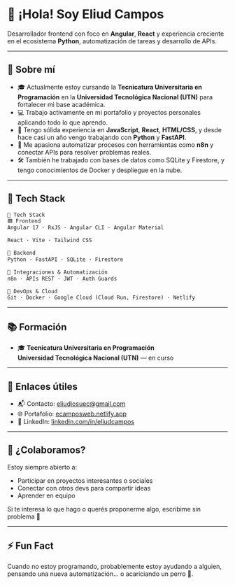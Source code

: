 # 👋 ¡Hola! Soy Eliud Campos

Desarrollador frontend con foco en **Angular**, **React** y experiencia creciente en el ecosistema **Python**, automatización de tareas y desarrollo de APIs.

---

## 🚀 Sobre mí

- 🎓 Actualmente estoy cursando la **Tecnicatura Universitaria en Programación** en la **Universidad Tecnológica Nacional (UTN)** para fortalecer mi base académica.
- 💻 Trabajo activamente en mi portafolio y proyectos personales aplicando todo lo que aprendo.
- 🧠 Tengo sólida experiencia en **JavaScript**, **React**, **HTML/CSS**, y desde hace casi un año vengo trabajando con **Python** y **FastAPI**.
- 🔁 Me apasiona automatizar procesos con herramientas como **n8n** y conectar APIs para resolver problemas reales.
- 🛠️ También he trabajado con bases de datos como SQLite y Firestore, y tengo conocimientos de Docker y despliegue en la nube.

---

## 🧰 Tech Stack

```txt
🧰 Tech Stack
🟦 Frontend
Angular 17 · RxJS · Angular CLI · Angular Material

React · Vite · Tailwind CSS

🐍 Backend
Python · FastAPI · SQLite · Firestore

🔗 Integraciones & Automatización
n8n · APIs REST · JWT · Auth Guards

🚀 DevOps & Cloud
Git · Docker · Google Cloud (Cloud Run, Firestore) · Netlify
```

---

## 📚 Formación

- 🎓 **Tecnicatura Universitaria en Programación**  
  **Universidad Tecnológica Nacional (UTN)** — en curso

---

## 🔗 Enlaces útiles

- 📬 Contacto: [eliudjosuec@gmail.com](mailto:eliudjosuec@gmail.com)
- 🌐 Portafolio: [ecamposweb.netlify.app](https://ecamposweb.netlify.app)
- 💼 LinkedIn: [linkedin.com/in/eliudcampos](https://www.linkedin.com/in/eliudjosue/)

---

## 🤝 ¿Colaboramos?

Estoy siempre abierto a:
- Participar en proyectos interesantes o sociales
- Conectar con otros devs para compartir ideas
- Aprender en equipo

Si te interesa lo que hago o querés proponerme algo, escribime sin problema 🙂

---

## ⚡ Fun Fact

Cuando no estoy programando, probablemente estoy ayudando a alguien, pensando una nueva automatización... o acariciando un perro 🐶.
